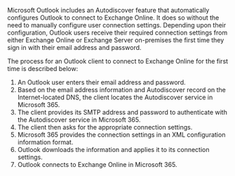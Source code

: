 Microsoft Outlook includes an Autodiscover feature that automatically configures Outlook to connect to Exchange Online. It does so without the need to manually configure user connection settings. Depending upon their configuration, Outlook users receive their required connection settings from either Exchange Online or Exchange Server on-premises the first time they sign in with their email address and password.

The process for an Outlook client to connect to Exchange Online for the first time is described below:

1.  An Outlook user enters their email address and password.
2.  Based on the email address information and Autodiscover record on the Internet-located DNS, the client locates the Autodiscover service in Microsoft 365.
3.  The client provides its SMTP address and password to authenticate with the Autodiscover service in Microsoft 365.
4.  The client then asks for the appropriate connection settings.
5.  Microsoft 365 provides the connection settings in an XML configuration information format.
6.  Outlook downloads the information and applies it to its connection settings.
7.  Outlook connects to Exchange Online in Microsoft 365.
